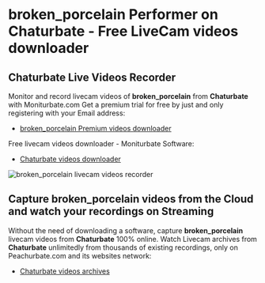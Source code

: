 # broken_porcelain Performer on Chaturbate - Free LiveCam videos downloader

## Chaturbate Live Videos Recorder

Monitor and record livecam videos of **broken_porcelain** from **Chaturbate** with Moniturbate.com
Get a premium trial for free by just and only registering with your Email address:
* [broken_porcelain Premium videos downloader](https://moniturbate.com/request-demo-licence-key.html)

Free livecam videos downloader - Moniturbate Software:
* [Chaturbate videos downloader](https://moniturbate.com/moniturbate-download-software.html)

![broken_porcelain livecam videos recorder](https://peachurnet.com/templates/moniturbate-software.png)


## Capture broken_porcelain videos from the Cloud and watch your recordings on Streaming

Without the need of downloading a software, capture **broken_porcelain** livecam videos from **Chaturbate** 100% online.
Watch Livecam archives from **Chaturbate** unlimitedly from thousands of existing recordings, only on Peachurbate.com and its websites network:
* [Chaturbate videos archives](https://peachurnet.com/)